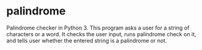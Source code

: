 # palindrome
Palindrome checker in Python 3. This program asks a user for a string of characters or a word. It checks the user input, runs palindrome check on it, and tells user whether the entered string is a palindrome or not. 
